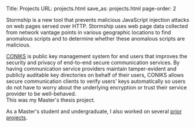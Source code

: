 Title: Projects
URL: projects.html
save_as: projects.html
page-order: 2

<div class="left">
<div class="inner">
<p>
<span class="title">Stormship</span>
is a new tool that prevents malicious JavaScript injection attacks on web pages served over HTTP. Stormship uses web page data collected from network vantage points in various geographic locations to find anomalous scripts and to determine whether these anomalous scripts are malicious.
</p>

<p>
<span class="title"><a class="text-info" href="https://coniks.cs.princeton.edu">CONIKS</a></span>
is public key management system for end users that improves the security and privacy of end-to-end secure communication services. By having communication service providers maintain tamper-evident and publicly auditable key directories on behalf of their users, CONIKS allows secure communication clients to verify users' keys automatically so users do not have to worry about the underlying encryption or trust their service provider to be well-behaved.
<br/>
This was my Master's thesis project.
</p>

<p>As a Master's student and undergraduate, I also worked on several <a class="text-info" href="prior-projects.html">prior projects</a>.
</p>
</div>
</div>